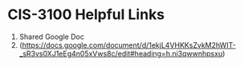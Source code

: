 # CIS-3100 Helpful Links
1. Shared Google Doc
2. (https://docs.google.com/document/d/1ekjL4VHKKsZvkM2hWIT-_sR3vs0XJ1eEg4n05xVws8c/edit#heading=h.ni3qwwnhpsxu)
